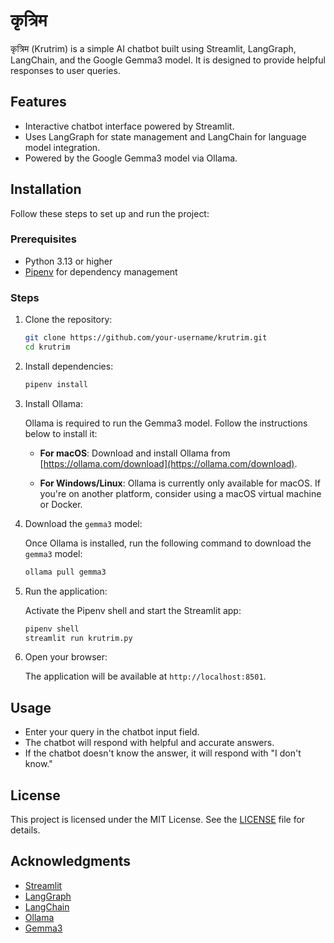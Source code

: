 # कृत्रिम

कृत्रिम (Krutrim) is a simple AI chatbot built using Streamlit, LangGraph, LangChain, and the Google Gemma3 model. It is designed to provide helpful responses to user queries.

## Features

- Interactive chatbot interface powered by Streamlit.
- Uses LangGraph for state management and LangChain for language model integration.
- Powered by the Google Gemma3 model via Ollama.

## Installation

Follow these steps to set up and run the project:

### Prerequisites

- Python 3.13 or higher
- [Pipenv](https://pipenv.pypa.io/en/latest/) for dependency management

### Steps

1. Clone the repository:

   ```sh
   git clone https://github.com/your-username/krutrim.git
   cd krutrim
   ```

2. Install dependencies:

   ```sh
   pipenv install
   ```

3. Install Ollama:

   Ollama is required to run the Gemma3 model. Follow the instructions below to install it:

   - **For macOS**:
     Download and install Ollama from [https://ollama.com/download](https://ollama.com/download).

   - **For Windows/Linux**:
     Ollama is currently only available for macOS. If you're on another platform, consider using a macOS virtual machine or Docker.

4. Download the `gemma3` model:

   Once Ollama is installed, run the following command to download the `gemma3` model:

   ```sh
   ollama pull gemma3
   ```

5. Run the application:

   Activate the Pipenv shell and start the Streamlit app:

   ```sh
   pipenv shell
   streamlit run krutrim.py
   ```

6. Open your browser:

   The application will be available at `http://localhost:8501`.

## Usage

- Enter your query in the chatbot input field.
- The chatbot will respond with helpful and accurate answers.
- If the chatbot doesn't know the answer, it will respond with "I don't know."

## License

This project is licensed under the MIT License. See the [LICENSE](LICENSE) file for details.

## Acknowledgments

- [Streamlit](https://streamlit.io/)
- [LangGraph](https://github.com/langgraph/langgraph)
- [LangChain](https://langchain.com/)
- [Ollama](https://ollama.com/)
- [Gemma3](https://ollama.com/library/gemma3)
